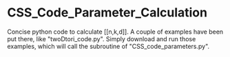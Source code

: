 # CSS_Code_Parameter_Calculation
Concise python code to calculate [[n,k,d]].
A couple of examples have been put there, like "twoDtori_code.py". Simply download and run those examples, which will call the subroutine of "CSS_code_parameters.py". 
